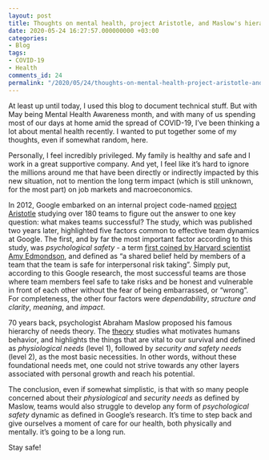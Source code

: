 ```yaml
---
layout: post
title: Thoughts on mental health, project Aristotle, and Maslow's hierarchy of needs
date: 2020-05-24 16:27:57.000000000 +03:00
categories:
- Blog
tags:
- COVID-19
- Health
comments_id: 24
permalink: "/2020/05/24/thoughts-on-mental-health-project-aristotle-and-maslows-hierarchy-of-needs/"
---
```

At least up until today, I used this blog to document technical stuff. But with May being Mental Health Awareness month, and with many of us spending most of our days at home amid the spread of COVID-19, I’ve been thinking a lot about mental health recently. I wanted to put together some of my thoughts, even if somewhat random, here.

Personally, I feel incredibly privileged. My family is healthy and safe and I work in a great supportive company. And yet, I feel like it’s hard to ignore the millions around me that have been directly or indirectly impacted by this new situation, not to mention the long term impact (which is still unknown, for the most part) on job markets and macroeconomics.&nbsp;

In 2012, Google embarked on an internal project code-named [project Aristotle](https://www.nytimes.com/2016/02/28/magazine/what-google-learned-from-its-quest-to-build-the-perfect-team.html) studying over 180 teams to figure out the answer to one key question: what makes teams successful? The study, which was published two years later, highlighted five factors common to effective team dynamics at Google. The first, and by far the most important factor according to this study, was _psychological safety_ - a term [first coined by Harvard scientist Amy Edmondson](https://www.jstor.org/stable/2666999?origin=JSTOR-pdf&seq=1), and defined as “a shared belief held by members of a team that the team is safe for interpersonal risk taking”. Simply put, according to this Google research, the most successful teams are those where team members feel safe to take risks and be honest and vulnerable in front of each other without the fear of being embarrassed, or “wrong”. For completeness, the other four factors were _dependability_, _structure and clarity_, _meaning_, and _impact_.

70 years back, psychologist Abraham Maslow proposed his famous hierarchy of needs theory. The [theory](https://en.wikipedia.org/wiki/Maslow%27s_hierarchy_of_needs) studies what motivates humans behavior, and highlights the things that are vital to our survival and defined as _physiological needs_ (level 1), followed by _security and safety needs_ (level 2), as the most basic necessities. In other words, without these foundational needs met, one could not strive towards any other layers associated with personal growth and reach his potential.

The conclusion, even if somewhat simplistic, is that with so many people concerned about their _physiological_ and _security needs_ as defined by Maslow, teams would also struggle to develop any form of _psychological safety_ dynamic as defined in Google’s research. It’s time to step back and give ourselves a moment of care for our health, both physically and mentally. it’s going to be a long run.

Stay safe!

